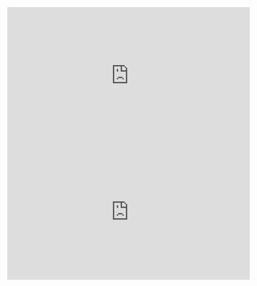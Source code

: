 




<iframe width="560" height="315" src="https://www.youtube.com/embed/iqoM_GFi1gc" title="YouTube video player" frameborder="0" allow="accelerometer; autoplay; clipboard-write; encrypted-media; gyroscope; picture-in-picture" allowfullscreen></iframe>
<iframe width="560" height="315" src="https://www.youtube.com/embed/1hw8xblFbew" title="YouTube video player" frameborder="0" allow="accelerometer; autoplay; clipboard-write; encrypted-media; gyroscope; picture-in-picture" allowfullscreen></iframe>

